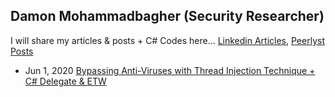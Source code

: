 ## Damon Mohammadbagher (Security Researcher)

I will share my articles & posts + C# Codes here... 
[Linkedin Articles](https://www.linkedin.com/today/author/damonmohammadbagher?trk=author-info__article-link),
[Peerlyst Posts](https://www.peerlyst.com/users/damon-mohammadbagher)

- Jun 1, 2020 [Bypassing Anti-Viruses with Thread Injection Technique + C# Delegate & ETW](/post/1jun2020.html)



